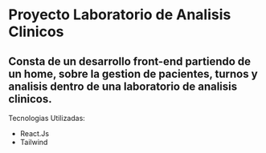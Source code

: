 # Proyecto Laboratorio de Analisis Clinicos

## Consta de un desarrollo front-end partiendo de un home, sobre la gestion de pacientes, turnos y analisis dentro de una laboratorio de analisis clinicos.

Tecnologias Utilizadas:
- React.Js
- Tailwind

